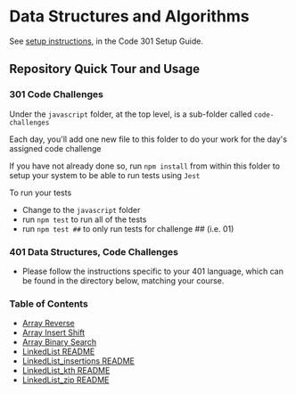 # Data Structures and Algorithms

See [setup instructions](https://codefellows.github.io/setup-guide/code-301/3-code-challenges), in the Code 301 Setup Guide.

## Repository Quick Tour and Usage

### 301 Code Challenges

Under the `javascript` folder, at the top level, is a sub-folder called `code-challenges`

Each day, you'll add one new file to this folder to do your work for the day's assigned code challenge

If you have not already done so, run `npm install` from within this folder to setup your system to be able to run tests using `Jest`

To run your tests

- Change to the `javascript` folder
- run `npm test` to run all of the tests
- run `npm test ##` to only run tests for challenge ## (i.e. 01)

### 401 Data Structures, Code Challenges

- Please follow the instructions specific to your 401 language, which can be found in the directory below, matching your course.

### Table of Contents
- [Array Reverse](/python/docs/array_reverse/README.md)
- [Array Insert Shift](/python/docs/array_insert_shift/README.md)
- [Array Binary Search](/python/docs/array_binary_search/README.md)
- [LinkedList README](/python/docs/linked_list_README.md)
- [LinkedList_insertions README](/python/docs/linked_list_insertions_README.md)
- [LinkedList_kth README](/python/docs/linked_list_kth_README.md)
- [LinkedList_zip README](/python/docs/linked_list_zip_README.md)
